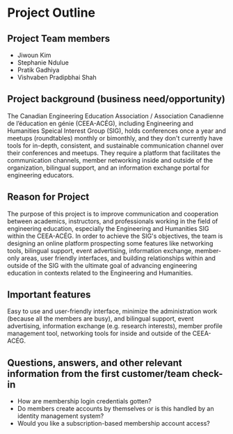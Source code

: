 # Project Outline

## Project Team members
- Jiwoun Kim
- Stephanie Ndulue
- Pratik Gadhiya
- Vishvaben Pradipbhai Shah

## Project background (business need/opportunity)
The Canadian Engineering Education Association / Association Canadienne de l’éducation en génie (CEEA-ACÉG), including Engineering and Humanities Speical Interest Group (SIG), holds conferences once a year and meetups (roundtables) monthly or bimonthly, and they don't currently have tools for in-depth, consistent, and sustainable communication channel over their conferences and meetups. They require a platform that facilitates the communication channels, member networking inside and outside of the organization, bilingual support, and an information exchange portal for engineering educators.

## Reason for Project
The purpose of this project is to improve communication and cooperation between academics, instructors, and professionals working in the field of engineering education, especially the Engineering and Humanities SIG within the CEEA-ACÉG. In order to achieve the SIG's objectives, the team is designing an online platform prospecting some features like networking tools, bilingual support, event advertising, information exchange, member-only areas, user friendly interfaces, and building relationships within and outside of the SIG with the ultimate goal of advancing engineering education in contexts related to the Engineering and Humanities.

## Important features
Easy to use and user-friendly interface, minimize the administration work (because all the members are busy), and bilingual support, event advertising, information exchange (e.g. research interests), member profile management tool, networking tools for inside and outside of the CEEA-ACÉG.

## Questions, answers, and other relevant information from the first customer/team check-in
- How are membership login credentials gotten?
- Do members create accounts by themselves or is this handled by an identity management system?
- Would you like a subscription-based membership account access?
